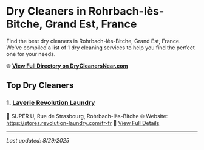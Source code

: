 # Dry Cleaners in Rohrbach-lès-Bitche, Grand Est, France

Find the best dry cleaners in Rohrbach-lès-Bitche, Grand Est, France. We've compiled a list of 1 dry cleaning services to help you find the perfect one for your needs.

🌐 **[View Full Directory on DryCleanersNear.com](https://drycleanersnear.com/city/France/Grand%20Est/Rohrbach-l%C3%A8s-Bitche)**

## Top Dry Cleaners

### 1. [Laverie Revolution Laundry](https://drycleanersnear.com/dryCleaner/68afb8f54e19aac41e8a26c9/laverie-revolution-laundry)
📍 SUPER U, Rue de Strasbourg, Rohrbach-lès-Bitche
🌐 Website: https://stores.revolution-laundry.com/fr-fr
🔗 [View Full Details](https://drycleanersnear.com/dryCleaner/68afb8f54e19aac41e8a26c9/laverie-revolution-laundry)


---

*Last updated: 8/29/2025*
